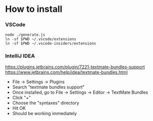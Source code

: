 # How to install


### VSCode

	node ./generate.js
	ln -sf $PWD ~/.vscode/extensions
	ln -sf $PWD ~/.vscode-insiders/extensions

### IntelliJ IDEA

https://plugins.jetbrains.com/plugin/7221-textmate-bundles-support
https://www.jetbrains.com/help/idea/textmate-bundles.html

* File -> Settings -> Plugins
* Search "textmate bundles support"
* Once installed, go to File -> Settings -> Editor -> TextMate Bundles
* Click "+"
* Choose the "syntaxes" directory
* Hit OK
* Should be working immediately
